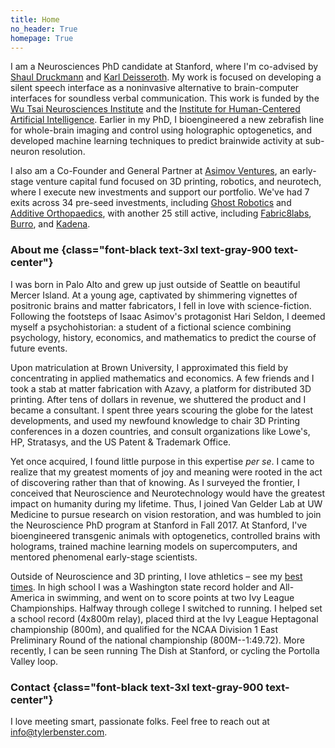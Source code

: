 ```yaml
---
title: Home
no_header: True
homepage: True
---
```


I am a Neurosciences PhD candidate at Stanford, where I'm co-advised by [Shaul Druckmann](https://www.druckmannlab.com/) and [Karl Deisseroth](https://web.stanford.edu/group/dlab/about_pi.html). My work is focused on developing a silent speech interface as a noninvasive alternative to brain-computer interfaces for soundless verbal communication. This work is funded by the [Wu Tsai Neurosciences Institute](https://neuroscience.stanford.edu/) and the [Institute for Human-Centered Artificial Intelligence](https://hai.stanford.edu/). Earlier in my PhD, I bioengineered a new zebrafish line for whole-brain imaging and control using holographic optogenetics, and developed machine learning techniques to predict brainwide activity at sub-neuron resolution.

I also am a Co-Founder and General Partner at [Asimov Ventures](https://asimovventures.com/), an early-stage venture capital fund focused on 3D printing, robotics, and neurotech, where I execute new investments and support our portfolio. We've had 7 exits across 34 pre-seed investments, including [Ghost Robotics](https://www.therobotreport.com/lig-nex1-announces-intent-to-acquire-quadruped-maker-ghost-robotics/) and [Additive Orthopaedics](https://www.tctmagazine.com/additive-manufacturing-3d-printing-news/latest-additive-manufacturing-3d-printing-news/paragon-28-acquires-additive-orthopaedics-product-lines/), with another 25 still active, including [Fabric8labs](https://www.sandiegouniontribune.com/business/story/2023-02-07/san-diego-startup-to-build-3d-printing-factory-that-would-almost-triple-its-workforce), [Burro](https://burro.ai/), and [Kadena](https://kadena.io/).

### About me {class="font-black text-3xl text-gray-900 text-center"}
I was born in Palo Alto and grew up just outside of Seattle on beautiful Mercer Island. At a young age, captivated by shimmering vignettes of positronic brains and matter fabricators, I fell in love with science-fiction. Following the footsteps of Isaac Asimov's protagonist Hari Seldon, I deemed myself a psychohistorian: a student of a fictional science combining psychology, history, economics, and mathematics to predict the course of future events.

Upon matriculation at Brown University, I approximated this field by concentrating in applied mathematics and economics. A few friends and I took a stab at matter fabrication with Azavy, a platform for distributed 3D printing. After tens of dollars in revenue, we shuttered the product and I became a consultant. I spent three years scouring the globe for the latest developments, and used my newfound knowledge to chair 3D Printing conferences in a dozen countries, and consult organizations like Lowe's, HP, Stratasys, and the US Patent & Trademark Office.

Yet once acquired, I found little purpose in this expertise *per se*. I came to realize that my greatest moments of joy and meaning were rooted in the act of discovering rather than that of knowing. As I surveyed the frontier, I conceived that Neuroscience and Neurotechnology would have the greatest impact on humanity during my lifetime. Thus, I joined Van Gelder Lab at UW Medicine to pursue research on vision restoration, and was humbled to join the Neuroscience PhD program at Stanford in Fall 2017. At Stanford, I've bioengineered transgenic animals with optogenetics, controlled brains with holograms, trained machine learning models on supercomputers, and mentored phenomenal early-stage scientists.

Outside of Neuroscience and 3D printing, I love athletics – see my [best times](/best-times). In high school I was a Washington state record holder and All-America in swimming, and went on to score points at two Ivy League Championships. Halfway through college I switched to running. I helped set a school record (4x800m relay), placed third at the Ivy League Heptagonal championship (800m), and qualified for the NCAA Division 1 East Preliminary Round of the national championship (800M--1:49.72). More recently, I can be seen running The Dish at Stanford, or cycling the Portolla Valley loop. 

### Contact {class="font-black text-3xl text-gray-900 text-center"}
I love meeting smart, passionate folks. Feel free to reach out at info@tylerbenster.com.
